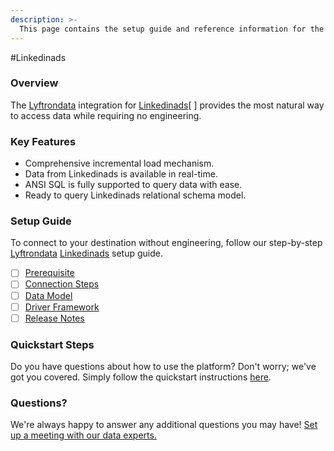```yaml
---
description: >-
  This page contains the setup guide and reference information for the Linkedinads source connector.
---
```


#Linkedinads

### Overview

The [Lyftrondata](https://www.lyftrondata.com/) integration for [Linkedinads](https://www.lyftrondata.com/integration/marketing-analytics/linkedin-ads//)[ ] provides the most natural way to access data while requiring no engineering.

### Key Features

* Comprehensive incremental load mechanism.
* Data from Linkedinads is available in real-time.&#x20;
* ANSI SQL is fully supported to query data with ease.
* Ready to query Linkedinads relational schema model.

### Setup Guide

To connect to your destination without engineering, follow our step-by-step [Lyftrondata](https://www.lyftrondata.com/)  [Linkedinads](https://www.lyftrondata.com/integration/marketing-analytics/linkedin-ads/) setup guide.

* [ ] [Prerequisite](../../marketing-analytics/linkedinads/prerequisite.md)
* [ ] [Connection Steps](../../marketing-analytics/linkedinads/connection-steps.md)
* [ ] [Data Model](../../marketing-analytics/linkedinads/data-model/)
* [ ] [Driver Framework](../../marketing-analytics/linkedinads/driver-framework/)
* [ ] [Release Notes](../../marketing-analytics/linkedinads/release-notes.md)

### Quickstart Steps

Do you have questions about how to use the platform? Don't worry; we've got you covered. Simply follow the quickstart instructions [here](../../../marketing-analytics/linkedinads/quickstart-steps.md).

### Questions? <a href="#questions" id="questions"></a>

We're always happy to answer any additional questions you may have! [Set up a meeting with our data experts.](https://www.lyftrondata.com/book-a-meeting/)

